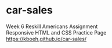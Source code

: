 # car-sales
Week 6 Reskill Americans Assignment <br>
Responsive HTML and CSS Practice Page <br>
https://kboeh.github.io/car-sales/
